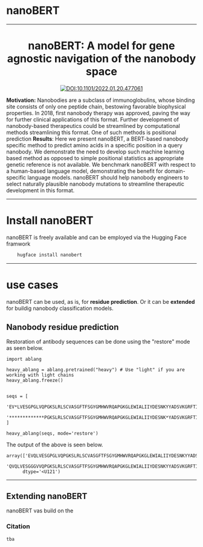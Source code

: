 # nanoBERT
---

<div align="center">    
 
# nanoBERT: A model for gene agnostic navigation of the nanobody space 

[![DOI:10.1101/2022.01.20.477061](http://img.shields.io/badge/DOI-10.1101/2022.01.20.477061-B31B1B.svg)](https://doi.org/10.1101/2022.01.20.477061)

</div>

**Motivation:** Nanobodies are a subclass of immunoglobulins, whose binding site consists of only one peptide chain, bestowing favorable biophysical properties. In 2018, first nanobody therapy was approved, paving the way for further clinical applications of this format. Further development of nanobody-based therapeutics could be streamlined by computational methods streamlining this format. One of such methods is positional prediction 
**Results**: Here we present nanoBERT, a BERT-based nanobody specific method to predict amino acids in a specific position in a query nanobody. We demonstrate the need to develop such machine learning based method as opposed to simple positional statistics as appropriate genetic reference is not available. We benchmark nanoBERT with respect to a human-based language model, demonstrating the benefit for domain-specific language models. nanoBERT should help nanobody engineers to select naturally plausible nanobody mutations to streamline therapeutic development in this format. 


-----------

# Install nanoBERT

nanoBERT is freely available and can be employed via the Hugging Face framwork 

~~~.sh
    hugface install nanobert
~~~

----------

# use cases
nanoBERT can be used, as is, for **residue prediction**. Or it can be **extended** for buildig nanobody classification models. 

## Nanobody residue prediction

Restoration of antibody sequences can be done using the "restore" mode as seen below.

```{r, engine='python', count_lines}
import ablang

heavy_ablang = ablang.pretrained("heavy") # Use "light" if you are working with light chains
heavy_ablang.freeze()


seqs = [
    'EV*LVESGPGLVQPGKSLRLSCVASGFTFSGYGMHWVRQAPGKGLEWIALIIYDESNKYYADSVKGRFTISRDNSKNTLYLQMSSLRAEDTAVFYCAKVKFYDPTAPNDYWGQGTLVTVSS',
    '*************PGKSLRLSCVASGFTFSGYGMHWVRQAPGKGLEWIALIIYDESNK*YADSVKGRFTISRDNSKNTLYLQMSSLRAEDTAVFYCAKVKFYDPTAPNDYWGQGTL*****',
]

heavy_ablang(seqs, mode='restore')

```

The output of the above is seen below.

```console
array(['EVQLVESGPGLVQPGKSLRLSCVASGFTFSGYGMHWVRQAPGKGLEWIALIIYDESNKYYADSVKGRFTISRDNSKNTLYLQMSSLRAEDTAVFYCAKVKFYDPTAPNDYWGQGTLVTVSS',
       'QVQLVESGGGVVQPGKSLRLSCVASGFTFSGYGMHWVRQAPGKGLEWIALIIYDESNKYYADSVKGRFTISRDNSKNTLYLQMSSLRAEDTAVFYCAKVKFYDPTAPNDYWGQGTLVTVSS'],
      dtype='<U121')
```
-----

## Extending nanoBERT
nanoBERT vas build on the 



### Citation   
```
tba
```  
